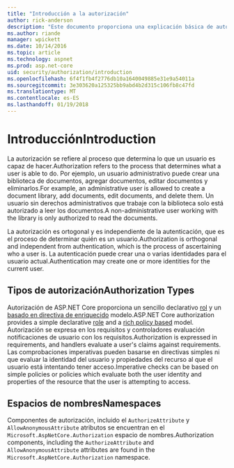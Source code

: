 ```yaml
---
title: "Introducción a la autorización"
author: rick-anderson
description: "Este documento proporciona una explicación básica de autorización y explica cómo se relaciona la autorización para ASP.NET Core."
ms.author: riande
manager: wpickett
ms.date: 10/14/2016
ms.topic: article
ms.technology: aspnet
ms.prod: asp.net-core
uid: security/authorization/introduction
ms.openlocfilehash: 6f4f1fb4f2776db10a1640049885e31e9a54011a
ms.sourcegitcommit: 3e303620a125325bb9abd4b2d315c106fb8c47fd
ms.translationtype: MT
ms.contentlocale: es-ES
ms.lasthandoff: 01/19/2018
---
```

# <a name="introduction"></a><span data-ttu-id="a28ef-103">Introducción</span><span class="sxs-lookup"><span data-stu-id="a28ef-103">Introduction</span></span>

<a name="security-authorization-introduction"></a>

<span data-ttu-id="a28ef-104">La autorización se refiere al proceso que determina lo que un usuario es capaz de hacer.</span><span class="sxs-lookup"><span data-stu-id="a28ef-104">Authorization refers to the process that determines what a user is able to do.</span></span> <span data-ttu-id="a28ef-105">Por ejemplo, un usuario administrativo puede crear una biblioteca de documentos, agregar documentos, editar documentos y eliminarlos.</span><span class="sxs-lookup"><span data-stu-id="a28ef-105">For example, an administrative user is allowed to create a document library, add documents, edit documents, and delete them.</span></span> <span data-ttu-id="a28ef-106">Un usuario sin derechos administrativos que trabaje con la biblioteca solo está autorizado a leer los documentos.</span><span class="sxs-lookup"><span data-stu-id="a28ef-106">A non-administrative user working with the library is only authorized to read the documents.</span></span>

<span data-ttu-id="a28ef-107">La autorización es ortogonal y es independiente de la autenticación, que es el proceso de determinar quién es un usuario.</span><span class="sxs-lookup"><span data-stu-id="a28ef-107">Authorization is orthogonal and independent from authentication, which is the process of ascertaining who a user is.</span></span> <span data-ttu-id="a28ef-108">La autenticación puede crear una o varias identidades para el usuario actual.</span><span class="sxs-lookup"><span data-stu-id="a28ef-108">Authentication may create one or more identities for the current user.</span></span>

## <a name="authorization-types"></a><span data-ttu-id="a28ef-109">Tipos de autorización</span><span class="sxs-lookup"><span data-stu-id="a28ef-109">Authorization Types</span></span>

<span data-ttu-id="a28ef-110">Autorización de ASP.NET Core proporciona un sencillo declarativo [rol](roles.md) y un [basado en directiva de enriquecido](policies.md) modelo.</span><span class="sxs-lookup"><span data-stu-id="a28ef-110">ASP.NET Core authorization provides a simple declarative [role](roles.md) and a [rich policy based](policies.md) model.</span></span> <span data-ttu-id="a28ef-111">Autorización se expresa en los requisitos y controladores evaluación notificaciones de usuario con los requisitos.</span><span class="sxs-lookup"><span data-stu-id="a28ef-111">Authorization is expressed in requirements, and handlers evaluate a user's claims against requirements.</span></span> <span data-ttu-id="a28ef-112">Las comprobaciones imperativas pueden basarse en directivas simples ni que evaluar la identidad del usuario y propiedades del recurso al que el usuario está intentando tener acceso.</span><span class="sxs-lookup"><span data-stu-id="a28ef-112">Imperative checks can be based on simple policies or policies which evaluate both the user identity and properties of the resource that the user is attempting to access.</span></span>

## <a name="namespaces"></a><span data-ttu-id="a28ef-113">Espacios de nombres</span><span class="sxs-lookup"><span data-stu-id="a28ef-113">Namespaces</span></span>

<span data-ttu-id="a28ef-114">Componentes de autorización, incluido el `AuthorizeAttribute` y `AllowAnonymousAttribute` atributos se encuentran en el `Microsoft.AspNetCore.Authorization` espacio de nombres.</span><span class="sxs-lookup"><span data-stu-id="a28ef-114">Authorization components, including the `AuthorizeAttribute` and `AllowAnonymousAttribute` attributes are found in the `Microsoft.AspNetCore.Authorization` namespace.</span></span>
